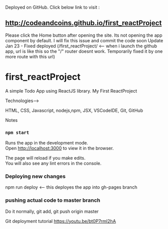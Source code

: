 Deployed on GitHub. Click below link to visit :
## http://codeandcoins.github.io/first_reactProject
Please click the Home button after opening the site. Its not opening the app component by default. I will fix this issue and commit the code soon
Update Jan 23 - Fixed deployed (/first_reactProject/ <-- when i launch the github app, url is like this so the "/" router doesnt work. Temporarily fixed it by one more route with this url)

# first_reactProject
A simple Todo App using ReactJS library. 
My First ReactProject


Technologies-->

HTML,
CSS,
Javascript,
nodejs,npm,
JSX,
VSCodeIDE,
Git,
GitHub


Notes


### `npm start`

Runs the app in the development mode.<br />
Open [http://localhost:3000](http://localhost:3000) to view it in the browser.

The page will reload if you make edits.<br />
You will also see any lint errors in the console.


### Deploying new changes

npm run deploy <-- this deployes the app into gh-pages branch

### pushing actual code to master branch

Do it normally, git add, git push origin master

Git deployment tutorial https://youtu.be/bt0P7rmI2hA

